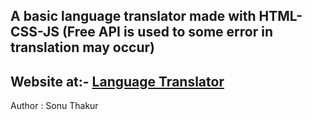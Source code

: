 A basic language translator made with HTML-CSS-JS (Free API is used to some error in translation may occur)
---
Website at:- [Language Translator](https://sonuthakur03.github.io/Language-Translator/)
---
Author : Sonu Thakur